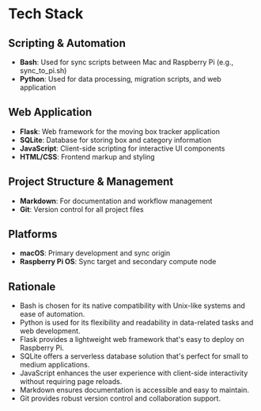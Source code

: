 # Tech Stack

## Scripting & Automation
- **Bash**: Used for sync scripts between Mac and Raspberry Pi (e.g., sync_to_pi.sh)
- **Python**: Used for data processing, migration scripts, and web application

## Web Application
- **Flask**: Web framework for the moving box tracker application
- **SQLite**: Database for storing box and category information
- **JavaScript**: Client-side scripting for interactive UI components
- **HTML/CSS**: Frontend markup and styling

## Project Structure & Management
- **Markdown**: For documentation and workflow management
- **Git**: Version control for all project files

## Platforms
- **macOS**: Primary development and sync origin
- **Raspberry Pi OS**: Sync target and secondary compute node

## Rationale
- Bash is chosen for its native compatibility with Unix-like systems and ease of automation.
- Python is used for its flexibility and readability in data-related tasks and web development.
- Flask provides a lightweight web framework that's easy to deploy on Raspberry Pi.
- SQLite offers a serverless database solution that's perfect for small to medium applications.
- JavaScript enhances the user experience with client-side interactivity without requiring page reloads.
- Markdown ensures documentation is accessible and easy to maintain.
- Git provides robust version control and collaboration support.
